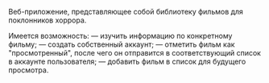 Веб-приложение, представляющее собой библиотеку фильмов для поклонников хоррора.

Имеется возможность:
— изучить информацию по конкретному фильму;
— создать собственный аккаунт;
— отметить фильм как "просмотренный", после чего он отправится в соответствующий список в аккаунте пользователя;
— добавить фильм в список для будущего просмотра.
